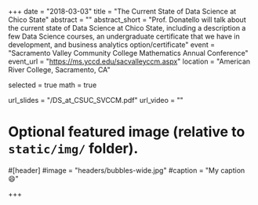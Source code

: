 +++
date = "2018-03-03"
title = "The Current State of Data Science at Chico State"
abstract = ""
abstract_short = "Prof. Donatello will talk about the current state of Data Science at Chico State, including a description a few Data Science courses, an undergraduate certificate that we have in development, and business analytics option/certificate"
event = "Sacramento Valley Community College Mathematics Annual Conference"
event_url = "https://ms.yccd.edu/sacvalleyccm.aspx"
location = "American River College, Sacramento, CA"

selected = true
math = true

url_slides = "/DS_at_CSUC_SVCCM.pdf"
url_video = ""

# Optional featured image (relative to `static/img/` folder).
#[header]
#image = "headers/bubbles-wide.jpg"
#caption = "My caption :smile:"

+++



